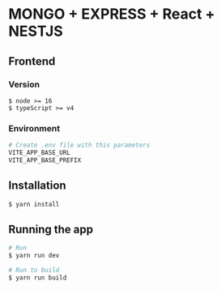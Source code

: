 # MONGO + EXPRESS + React + NESTJS

## Frontend

### Version

```
$ node >= 16
$ typeScript >= v4
```

### Environment
```bash
# Create .env file with this parameters
VITE_APP_BASE_URL
VITE_APP_BASE_PREFIX
```

## Installation

```bash
$ yarn install
```

## Running the app

```bash
# Run
$ yarn run dev

# Run to build
$ yarn run build
```
